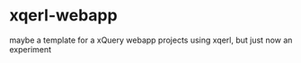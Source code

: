 # xqerl-webapp
maybe a template for a xQuery webapp projects using xqerl, but just now an experiment
